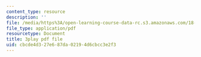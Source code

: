 ```yaml
---
content_type: resource
description: ''
file: /media/https%3A/open-learning-course-data-rc.s3.amazonaws.com/18-03sc-differential-equations-fall-2011/cbcde4d327e687da02194d6cbcc3e2f3_z-meBrqcy_I.pdf
file_type: application/pdf
resourcetype: Document
title: 3play pdf file
uid: cbcde4d3-27e6-87da-0219-4d6cbcc3e2f3
---
```

